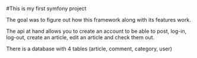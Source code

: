 #This is my first symfony project

The goal was to figure out how this framework along with its features work.

The api at hand allows you to create an account to be able to post, log-in, log-out, create an article, edit an article and check them out.

There is a database with 4 tables (article, comment, category, user)
